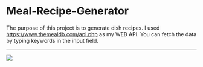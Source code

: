 # Meal-Recipe-Generator
The purpose of this project is to generate dish recipes.
I used https://www.themealdb.com/api.php as my WEB API.
You can fetch the data by typing keywords in the input field.
********
![](img.gif)
